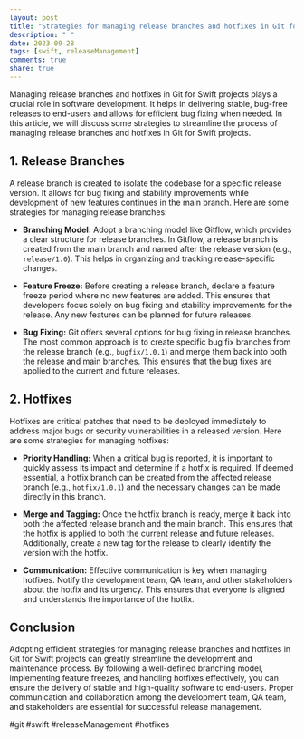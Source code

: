 ```yaml
---
layout: post
title: "Strategies for managing release branches and hotfixes in Git for Swift projects"
description: " "
date: 2023-09-28
tags: [swift, releaseManagement]
comments: true
share: true
---
```


Managing release branches and hotfixes in Git for Swift projects plays a crucial role in software development. It helps in delivering stable, bug-free releases to end-users and allows for efficient bug fixing when needed. In this article, we will discuss some strategies to streamline the process of managing release branches and hotfixes in Git for Swift projects.

## 1. Release Branches

A release branch is created to isolate the codebase for a specific release version. It allows for bug fixing and stability improvements while development of new features continues in the main branch. Here are some strategies for managing release branches:

- **Branching Model:** Adopt a branching model like Gitflow, which provides a clear structure for release branches. In Gitflow, a release branch is created from the main branch and named after the release version (e.g., `release/1.0`). This helps in organizing and tracking release-specific changes.

- **Feature Freeze:** Before creating a release branch, declare a feature freeze period where no new features are added. This ensures that developers focus solely on bug fixing and stability improvements for the release. Any new features can be planned for future releases.

- **Bug Fixing:** Git offers several options for bug fixing in release branches. The most common approach is to create specific bug fix branches from the release branch (e.g., `bugfix/1.0.1`) and merge them back into both the release and main branches. This ensures that the bug fixes are applied to the current and future releases.

## 2. Hotfixes

Hotfixes are critical patches that need to be deployed immediately to address major bugs or security vulnerabilities in a released version. Here are some strategies for managing hotfixes:

- **Priority Handling:** When a critical bug is reported, it is important to quickly assess its impact and determine if a hotfix is required. If deemed essential, a hotfix branch can be created from the affected release branch (e.g., `hotfix/1.0.1`) and the necessary changes can be made directly in this branch.

- **Merge and Tagging:** Once the hotfix branch is ready, merge it back into both the affected release branch and the main branch. This ensures that the hotfix is applied to both the current release and future releases. Additionally, create a new tag for the release to clearly identify the version with the hotfix.

- **Communication:** Effective communication is key when managing hotfixes. Notify the development team, QA team, and other stakeholders about the hotfix and its urgency. This ensures that everyone is aligned and understands the importance of the hotfix.

## Conclusion

Adopting efficient strategies for managing release branches and hotfixes in Git for Swift projects can greatly streamline the development and maintenance process. By following a well-defined branching model, implementing feature freezes, and handling hotfixes effectively, you can ensure the delivery of stable and high-quality software to end-users. Proper communication and collaboration among the development team, QA team, and stakeholders are essential for successful release management.

#git #swift #releaseManagement #hotfixes